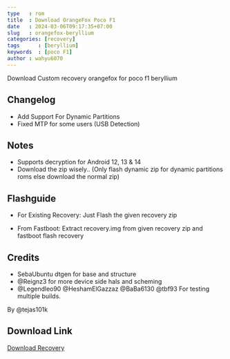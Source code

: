 ```yaml
---
type   : rom
title  : Download OrangeFox Poco F1
date   : 2024-03-06T09:17:35+07:00
slug   : orangefox-beryllium
categories: [recovery]
tags      : [beryllium]
keywords  : [poco F1]
author : wahyu6070
---
```


Download Custom recovery orangefox for poco f1 beryllium

## Changelog
- Add Support For Dynamic Partitions
- Fixed MTP for some users (USB Detection)

## Notes
- Supports decryption for Android 12, 13 & 14
- Download the zip wisely.. (Only flash dynamic zip for dynamic partitions roms else download the normal zip)

##  Flashguide
- For Existing Recovery: Just Flash the given recovery zip 

- From Fastboot: Extract recovery.img from given recovery zip and fastboot flash recovery

## Credits
- SebaUbuntu dtgen for base and structure 
- @Reignz3 for more device side hals and scheming 
- @Legendleo90 @HeshamElGazzaz @BaBa6130 @tbf93 For testing multiple builds. 

By @tejas101k 

## Download Link
[Download Recovery](https://www.pling.com/p/2117593/)

